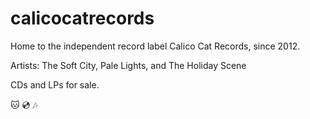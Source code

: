 # calicocatrecords

Home to the independent record label Calico Cat Records, since 2012.

Artists: The Soft City, Pale Lights, and The Holiday Scene

CDs and LPs for sale.

🐱 💿 🎶
